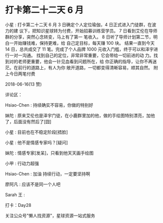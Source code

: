 # 打卡第二十二天 6 月

小星 : 打卡第二十二天 6 月 3 日确定个人定位瑜伽，4 日正式进入门徒群，在波力的建 议下，把知识星球转为付费，开始招募训练营学员。 7 日看到艾伦在导师群的分享，突然心念转变，马上有了第一 笔收入。 8 日听了导师计划第二节，明白一开始赚钱难，保持更难，给 自己定目标，每天赚 100 块。 结果一直到今天 14 日，总共成交了 11 笔。完成了个人品牌 1000 元收入门槛，终于可以和泽宇进行一对一沟通。 找到自己的定位，非常非常重要，它会带给一切前进的动 力。找到对的老师更重要，他会一针见血看到问题所在，给 你正确的指导，让你不再迷茫。在前行的道路上，有人为你 敞开道路，一切都变得清晰容易，顺其自然。 附上今日两笔付费

2018-06-16(13 赞)

评论区：

Hsiao-Chen : 持续确实不容易，你做的特别好

妹陀 : 原来艾伦也是泽宇门徒，在小鹿群里加的他，做的手绘图特别漂亮，加他了，后面没有然后了[囧]

小星 : 目前也在不稳定阶段[捂脸]

小星 : 他不是情感专家吗？[疑问]

妹陀 : 情感专家[发呆]，只看到他天天画手绘图

小甲 : 行动力超强

Hsiao-Chen : 加油 持续行动，一定要坚持啊

廖阿凡 : 应该不是同一个人吧

Sarah 王 :

打卡：Day28

关注公众号"懒人找资源"，星球资源一站式服务